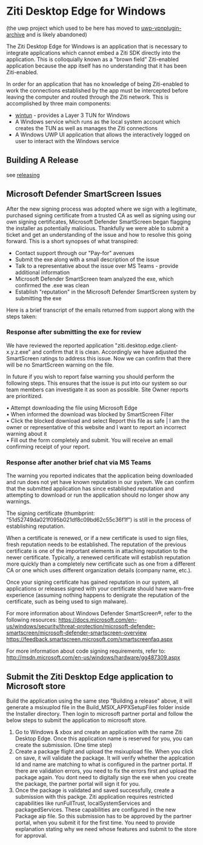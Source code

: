 # Ziti Desktop Edge for Windows

(the uwp project which used to be here has moved to [uwp-vpnplugin-archive](.uwp-vpnplugin-archive) and is likely abandoned)

The Ziti Desktop Edge for Windows is an application that is necessary to integrate applications which cannot embed a Ziti SDK
directly into the application. This is colloquially known as a "brown field" Ziti-enabled application because the app
itself has no understanding that it has been Ziti-enabled.

In order for an application that has no knowledge of being Ziti-enabled to work the connections established by the app
must be intercepted before leaving the computer and routed through the Ziti network. This is accomplished by three main
components:

* [wintun](https://www.wintun.net) - provides a Layer 3 TUN for Windows
* A Windows service which runs as the local system account which creates the TUN as well as manages the Ziti connections
* A Windows UWP UI application that allows the interactively logged on user to interact with the Windows service

## Building A Release

see [releasing](./releasing.md)

## Microsoft Defender SmartScreen Issues

After the new signing process was adopted where we sign with a legitimate, purchased signing certificate from a trusted CA as well
as signing using our own signing certificates, Microsoft Defender SmartScreen began flagging the installer as potentially malicious.
Thankfully we were able to submit a ticket and get an understanding of the issue and how to resolve this going forward. This is a
short synopses of what transpired:

* Contact support through our "Pay-for" avenues
* Submit the exe along with a small description of the issue
* Talk to a representative about the issue over MS Teams - provide additional information
* Microsoft Defender SmartScreen team analyzed the exe, which confirmed the .exe was clean
* Establish "reputation" in the Microsoft Defender SmartScreen system by submitting the exe

Here is a brief transcript of the emails returned from support along with the steps taken:


### Response after submitting the exe for review

We have reviewed the reported application "ziti.desktop.edge.client-x.y.z.exe" and confirm that it is clean. 
Accordingly we have adjusted the SmartScreen ratings to address this issue. 
Now we can confirm that there will be no SmartScreen warning on the file. 

In future if you wish to report false warning you should perform the following steps. 
This ensures that the issue is put into our system so our team members can investigate it as soon as possible. 
Site Owner reports are prioritized.

•	Attempt downloading the file using Microsoft Edge  
•	When informed the download was blocked by SmartScreen Filter  
•	Click the blocked download and select Report this file as safe | I am the owner or representative of this website and I want to report an incorrect warning about it  
•	Fill out the form completely and submit. You will receive an email confirming receipt of your report.  

### Response after another brief chat via MS Teams

The warning you reported indicates that the application being downloaded and run does not yet have known reputation in our system. 
We can confirm that the submitted application has since established reputation and attempting to download or run the application 
should no longer show any warnings.

The signing certificate (thumbprint: “51d52749da021f095b021df8c09bd62c55c36f1f”) is still in the process of establishing reputation.
 
When a certificate is renewed, or if a new certificate is used to sign files, fresh reputation needs to be established.
The reputation of the previous certificate is one of the important elements in attaching reputation to the newer certificate.
Typically, a renewed certificate will establish reputation more quickly than a completely new certificate such as one from a
different CA or one which uses different organization details (company name, etc.).
 
Once your signing certificate has gained reputation in our system, all applications or releases signed with your certificate 
should have warn-free experience (assuming nothing happens to denigrate the reputation of the certificate, such as being
used to sign malware).
  
For more information about Windows Defender SmartScreen®, refer to the following resources: 
https://docs.microsoft.com/en-us/windows/security/threat-protection/microsoft-defender-smartscreen/microsoft-defender-smartscreen-overview 
https://feedback.smartscreen.microsoft.com/smartscreenfaq.aspx 
  
For more information about code signing requirements, refer to:             
http://msdn.microsoft.com/en-us/windows/hardware/gg487309.aspx 
 

## Submit the Ziti Desktop Edge application to Microsoft store

Build the application using the same step "Building a release" above, it will generate a msixuplod file in the Build_MSIX_APPXSetupFiles folder inside the Installer directory. Then login to microsoft partner portal and follow the below steps to submit the application to microsoft store.

1. Go to Windows & xbox and create an application with the name Ziti Desktop Edge. Once this application name is reserved for you, you can create the submission. (One time step)
2. Create a package flight and upload the msixupload file. When you click on save, it will validate the package. It will verify whether the applcation Id and name are matching to what is configured in the partner portal. If there are validation errors, you need to fix the errors first and upload the package again. You dont need to digitally sign the exe when you create the package, the partner portal will sign it for you.
3. Once the package is validated and saved successfully, create a submission with this packge. Ziti application requires restricted capabilities like runFullTrust, localSystemServices and packagedServices. These capabilities are configured in the new Package aip file. So this submission has to be approved by the partner portal, when you submit it for the first time. You need to provide explanation stating why we need whose features and submit to the store for approval.